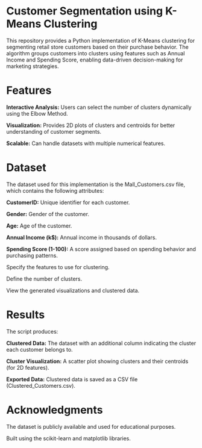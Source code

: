 
# Customer Segmentation using K-Means Clustering

This repository provides a Python implementation of K-Means clustering for segmenting retail store customers based on their purchase behavior. The algorithm groups customers into clusters using features such as Annual Income and Spending Score, enabling data-driven decision-making for marketing strategies.

# Features

**Interactive Analysis:**  Users can select the number of clusters dynamically using the Elbow Method.

**Visualization:**  Provides 2D plots of clusters and centroids for better understanding of customer segments.

**Scalable:** Can handle datasets with multiple numerical features.

# Dataset

The dataset used for this implementation is the Mall_Customers.csv file, which contains the following attributes:

**CustomerID:** Unique identifier for each customer.

**Gender:**  Gender of the customer.

**Age:**  Age of the customer.

**Annual Income (k$):**  Annual income in thousands of dollars.

**Spending Score (1-100):**  A score assigned based on spending behavior and purchasing patterns.




Specify the features to use for clustering.

Define the number of clusters.

View the generated visualizations and clustered data.

# Results

The script produces:

**Clustered Data:** The dataset with an additional column indicating the cluster each customer belongs to.

**Cluster Visualization:** A scatter plot showing clusters and their centroids (for 2D features).

**Exported Data:** Clustered data is saved as a CSV file (Clustered_Customers.csv).

# Acknowledgments

The dataset is publicly available and used for educational purposes.

Built using the scikit-learn and matplotlib libraries.


